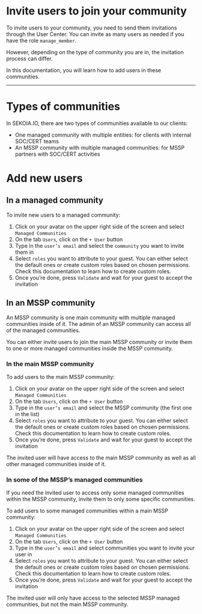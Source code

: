 # Invite users to join your community

To invite users to your community, you need to send them invitations through the User Center. You can invite as many users as needed if you have the role `manage_member`. 

However, depending on the type of community you are in, the invitation process can differ. 

In this documentation, you will learn how to add users in these communities.

---

# Types of communities

In SEKOIA.IO, there are two types of communities available to our clients: 

- One managed community with multiple entities: for clients with internal SOC/CERT teams
- An MSSP community with multiple managed communities: for MSSP partners with SOC/CERT activities

# Add new users

## In a managed community

To invite new users to a managed community:

1. Click on your avatar on the upper right side of the screen and select `Managed Communities`
2. On the tab `Users`, click on the `+ User` button
3. Type in the `user’s email` and select the `community` you want to invite them in
4. Select `roles` you want to attribute to your guest. You can either select the default ones or create custom roles based on chosen permissions. Check this documentation to learn how to create custom roles. 
5. Once you’re done, press `Validate` and wait for your guest to accept the invitation

## In an MSSP community

An MSSP community is one main community with multiple managed communities inside of it. The admin of an MSSP community can access all of the managed communities.

You can either invite users to join the main MSSP community or invite them to one or more managed communities inside the MSSP community. 

### In the main MSSP community

To add users to the main MSSP community: 

1. Click on your avatar on the upper right side of the screen and select `Managed Communities`
2. On the tab `Users`, click on the `+ User` button
3. Type in the `user’s email` and select the MSSP community (the first one in the list) 
4. Select `roles` you want to attribute to your guest. You can either select the default ones or create custom roles based on chosen permissions. Check this documentation to learn how to create custom roles. 
5. Once you’re done, press `Validate` and wait for your guest to accept the invitation

The invited user will have access to the main MSSP community as well as all other managed communities inside of it. 

### In some of the MSSP’s managed communities

If you need the invited user to access only some managed communities within the MSSP community, invite them to only some specific communities. 

To add users to some managed communities within a main MSSP community: 

1. Click on your avatar on the upper right side of the screen and select `Managed Communities`
2. On the tab `Users`, click on the `+ User` button
3. Type in the `user’s email` and select communities you want to invite your user in
4. Select `roles` you want to attribute to your guest. You can either select the default ones or create custom roles based on chosen permissions. Check this documentation to learn how to create custom roles. 
5. Once you’re done, press `Validate` and wait for your guest to accept the invitation

The invited user will only have access to the selected MSSP managed communities, but not the main MSSP community.

